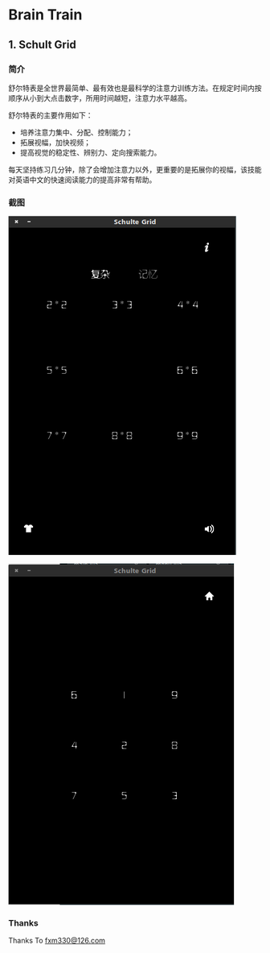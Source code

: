 # Brain Train

## 1. Schult Grid

### 简介

舒尔特表是全世界最简单、最有效也是最科学的注意力训练方法。在规定时间内按顺序从小到大点击数字，所用时间越短，注意力水平越高。 

舒尔特表的主要作用如下： 
+ 培养注意力集中、分配、控制能力； 
+ 拓展视幅，加快视频； 
+ 提高视觉的稳定性、辨别力、定向搜索能力。 

每天坚持练习几分钟，除了会增加注意力以外，更重要的是拓展你的视幅，该技能对英语中文的快速阅读能力的提高非常有帮助。

### 截图

![pic1](./schulte-grid/lua/screenshot/Selection_001.png)

![pic2](./schulte-grid/lua/screenshot/Selection_002.png)



### Thanks

Thanks To [fxm330@126.com](http://www.weibo.com/xm2e)